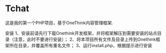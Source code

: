 Tchat
=====

这是我的第一个PHP项目，基于OneThink内容管理框架.

安装
1、安装前请先行下载Onethink开发框架，并将框架解压到需要安装的站点目录（注意，此时不要进行安装）；
2、将本项目所有文件及目录上传到Onethink框架所在目录，并覆盖所有重名文件；
3、运行install.php，根据提示进行安装
